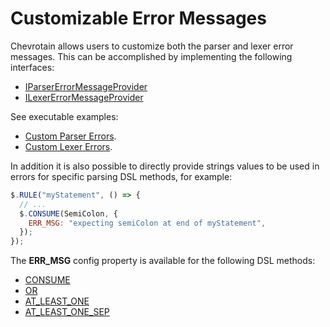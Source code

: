 # Customizable Error Messages

Chevrotain allows users to customize both the parser and lexer error messages.
This can be accomplished by implementing the following interfaces:

- [IParserErrorMessageProvider](https://chevrotain.io/documentation/11_0_0/interfaces/IParserErrorMessageProvider.html)
- [ILexerErrorMessageProvider](https://chevrotain.io/documentation/11_0_0/interfaces/ILexerErrorMessageProvider.html)

See executable examples:

- [Custom Parser Errors](https://github.com/chevrotain/chevrotain/blob/master/examples/parser/custom_errors/custom_errors.js).
- [Custom Lexer Errors](https://github.com/chevrotain/chevrotain/blob/master/examples/lexer/custom_errors/custom_errors.js).

In addition it is also possible to directly provide strings values to be used in errors
for specific parsing DSL methods, for example:

```javascript
$.RULE("myStatement", () => {
  // ...
  $.CONSUME(SemiColon, {
    ERR_MSG: "expecting semiColon at end of myStatement",
  });
});
```

The **ERR_MSG** config property is available for the following DSL methods:

- [CONSUME](https://chevrotain.io/documentation/11_0_0/classes/CstParser.html#CONSUME)
- [OR](https://chevrotain.io/documentation/11_0_0/classes/CstParser.html#OR)
- [AT_LEAST_ONE](https://chevrotain.io/documentation/11_0_0/classes/CstParser.html#AT_LEAST_ONE)
- [AT_LEAST_ONE_SEP](https://chevrotain.io/documentation/11_0_0/classes/CstParser.html#AT_LEAST_ONE_SEP)
